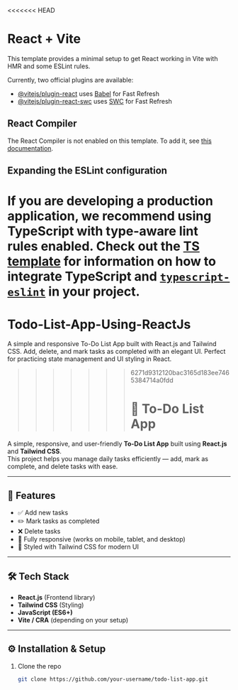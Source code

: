 <<<<<<< HEAD
# React + Vite

This template provides a minimal setup to get React working in Vite with HMR and some ESLint rules.

Currently, two official plugins are available:

- [@vitejs/plugin-react](https://github.com/vitejs/vite-plugin-react/blob/main/packages/plugin-react) uses [Babel](https://babeljs.io/) for Fast Refresh
- [@vitejs/plugin-react-swc](https://github.com/vitejs/vite-plugin-react/blob/main/packages/plugin-react-swc) uses [SWC](https://swc.rs/) for Fast Refresh

## React Compiler

The React Compiler is not enabled on this template. To add it, see [this documentation](https://react.dev/learn/react-compiler/installation).

## Expanding the ESLint configuration

If you are developing a production application, we recommend using TypeScript with type-aware lint rules enabled. Check out the [TS template](https://github.com/vitejs/vite/tree/main/packages/create-vite/template-react-ts) for information on how to integrate TypeScript and [`typescript-eslint`](https://typescript-eslint.io) in your project.
=======
# Todo-List-App-Using-ReactJs
A simple and responsive To-Do List App built with React.js and Tailwind CSS. Add, delete, and mark tasks as completed with an elegant UI. Perfect for practicing state management and UI styling in React.
>>>>>>> 6271d9312120bac3165d183ee7465384714a0fdd
>>>>>>>
>>>>>>> # 📝 To-Do List App

A simple, responsive, and user-friendly **To-Do List App** built using **React.js** and **Tailwind CSS**.  
This project helps you manage daily tasks efficiently — add, mark as complete, and delete tasks with ease.

---

## 🚀 Features
- ✅ Add new tasks
- ✏️ Mark tasks as completed
- ❌ Delete tasks
- 📱 Fully responsive (works on mobile, tablet, and desktop)
- 🎨 Styled with Tailwind CSS for modern UI

---

## 🛠️ Tech Stack
- **React.js** (Frontend library)
- **Tailwind CSS** (Styling)
- **JavaScript (ES6+)**
- **Vite / CRA** (depending on your setup)

---



## ⚙️ Installation & Setup

1. Clone the repo
   ```bash
   git clone https://github.com/your-username/todo-list-app.git

